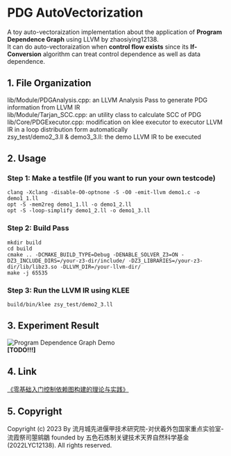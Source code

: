 # PDG AutoVectorization  
A toy auto-vectoraization implementation about the application of **Program Dependence Graph** using LLVM by zhaosiying12138.  
It can do auto-vectoraization when **control flow exists** since its **If-Conversion** algorithm can treat control dependence as well as data dependence.

## 1. File Organization  
lib/Module/PDGAnalysis.cpp: an LLVM Analysis Pass to generate PDG information from LLVM IR  
lib/Module/Tarjan_SCC.cpp: an utility class to calculate SCC of PDG  
lib/Core/PDGExecutor.cpp: modification on klee executor to executor LLVM IR in a loop distribution form automatically  
zsy_test/demo2\_3.ll & demo3\_3.ll: the demo LLVM IR to be executed  

## 2. Usage  
### Step 1: Make a testfile (If you want to run your own testcode)  
```
clang -Xclang -disable-O0-optnone -S -O0 -emit-llvm demo1.c -o demo1_1.ll  
opt -S -mem2reg demo1_1.ll -o demo1_2.ll  
opt -S -loop-simplify demo1_2.ll -o demo1_3.ll  
```

### Step 2: Build Pass  
```
mkdir build  
cd build  
cmake .. -DCMAKE_BUILD_TYPE=Debug -DENABLE_SOLVER_Z3=ON -DZ3_INCLUDE_DIRS=/your-z3-dir/include/ -DZ3_LIBRARIES=/your-z3-dir/lib/libz3.so -DLLVM_DIR=/your-llvm-dir/  
make -j 65535  
```

### Step 3: Run the LLVM IR using KLEE  
```
build/bin/klee zsy_test/demo2_3.ll  
```

## 3. Experiment Result  
![Program Dependence Graph Demo](./demo/zsy_test_cdg_demo.png)  
**[TODO!!!]**   

## 4. Link  
[《零基础入门控制依赖图构建的理论与实践》](https://zhuanlan.zhihu.com/p/658705992)  

## 5. Copyright  
Copyright (c) 2023 By 流月城先进偃甲技术研究院-对伏羲外包国家重点实验室-流霞祭司曌鹓鶵 founded by 五色石炼制关键技术天界自然科学基金(2022LYC12138).  All rights reserved.  
